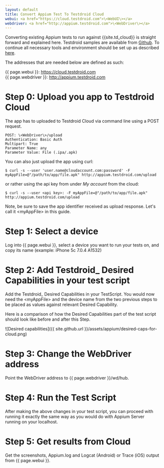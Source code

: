 ```yaml
---
layout: default
title: Convert Appium Test To Testdroid Cloud
webui: <a href="https://cloud.testdroid.com">\<WebUI\></a>
webdriver: <a href="http://appium.testdroid.com">\<WebDriver\></a>
---
```



Converting existing Appium tests to run against {{site.td_cloud}} is
straight forward and explained here. Testdroid samples are available
from [Github](https://github.com/bitbar/testdroid-samples). To
continue all necessary tools and environment should be set up as
described [here]({{site.github.url}}/appium/setup/).

The addresses that are needed below are defined as such:

{{ page.webui }}: https://cloud.testdroid.com    
{{ page.webdriver }}: http://appium.testdroid.com 


# Step 0: Upload you app to Testdroid Cloud

The app has to uploaded to Testdroid Cloud via command line using a
POST request.

    POST: \<WebDriver\>/upload  
    Authentication: Basic Auth  
    Multipart: True  
    Parameter Name: any  
    Parameter Value: File (.ipa/.apk)  

You can also just upload the app using curl:

``` 
$ curl -s --user 'user.name@cloudaccount.com:password' -F myAppFile=@"/path/to/app/file.apk" http://appium.testdroid.com/upload
```

or rather using the api key from under *My account* from the cloud:

```
$ curl -s --user <api key>: -F myAppFile=@"/path/to/app/file.apk" http://appium.testdroid.com/upload
```

Note, be sure to save the app identifier received as upload
response. Let's call it \<myAppFile\> in this guide.

# Step 1: Select a device

Log into {{ page.webui }}, select a device you want to run your tests
on, and copy its name (example: iPhone 5c 7.0.4 A1532)

# Step 2: Add Testdroid_ Desired Capabilities in your test script

Add the Testdroid_ Desired Capabilities in your TestScript. You would
now need the \<myAppFile\> and the device name from the two previous
steps to be placed as values against relevant Desired Capability.

Here is a comparison of how the Desired Capabilities part of the
test script should look like before and after this Step.

![Desired capabilities]({{ site.github.url }}/assets/appium/desired-caps-for-cloud.png)

# Step 3: Change the WebDriver address

Point the WebDriver address to {{ page.webdriver }}/wd/hub.


# Step 4: Run the Test Script

After making the above changes in your test script, you can proceed
with running it exactly the same way as you would do with Appium
Server running on your localhost.

# Step 5: Get results from Cloud

Get the screenshots, Appium.log and Logcat (Android) or Trace (iOS)
output from {{ page.webui }}.


